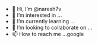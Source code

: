 - 👋 Hi, I’m @naresh7v
- 👀 I’m interested in ...
- 🌱 I’m currently learning ...
- 💞️ I’m looking to collaborate on ...
- 📫 How to reach me ...google

<!---
naresh7v/naresh7v is a ✨ special ✨ repository because its `README.md` (this file) appears on your GitHub profile.
You can click the Preview link to take a look at your changes.
--->
